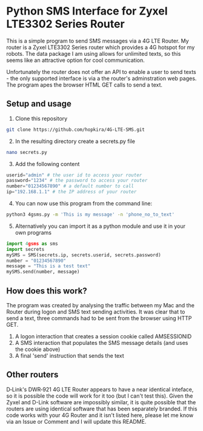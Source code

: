 # Python SMS Interface for Zyxel LTE3302 Series Router
This is a simple program to send SMS messages via a 4G LTE Router.  My router is a Zyxel LTE3302 Series router which provides a 4G hotspot for my robots.  The data package I am using allows for unlimited texts, so this seems like an attractive option for cool communication.

Unfortunately the router does not offer an API to enable a user to send texts - the only supported interface is via a the router's adminstration web pages.  The program apes the browser HTML GET calls to send a text.

##  Setup and usage
1. Clone this repository
~~~bash
git clone https://github.com/hopkira/4G-LTE-SMS.git
~~~
2. In the resulting directory create a secrets.py file 
~~~bash
nano secrets.py
~~~
3. Add the following content
~~~python
userid="admin" # the user id to access your router
password="1234" # the password to access your router
number="01234567890" # a default number to call
ip="192.168.1.1" # the IP address of your router
~~~
4. You can now use this program from the command line:
~~~bash
python3 4gsms.py -m 'This is my message' -n 'phone_no_to_text'
~~~
5. Alternatively you can import it as a python module and use it in your own programs
~~~python
import 4gsms as sms
import secrets
mySMS = SMS(secrets.ip, secrets.userid, secrets.password)
number = "01234567890"
message = "This is a test text"
mySMS.send(number, message)
~~~

## How does this work?
The program was created by analysing the traffic between my Mac and the Router during logon and SMS text sending activities.  It was clear that to send a text, three commands had to be sent from the browser using HTTP GET.
1. A logon interaction that creates a session cookie called AMSESSIONID
2. A SMS interaction that populates the SMS message details (and uses the cookie above) 
3. A final 'send' instruction that sends the text

## Other routers
D‑Link's DWR‑921 4G LTE Router appears to have a near identical inteface, so it is possible the code will work for it too (but I can't test this).  Given the Zyxel and D-Link software are impossibly similar, it is quite possible that the routers are using identical software that has been separately branded.  If this code works with your 4G Router and it isn't listed here, please let me know via an Issue or Comment and I will update this README.